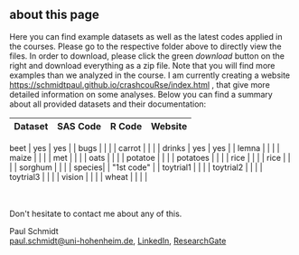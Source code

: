 ## about this page

Here you can find example datasets as well as the latest codes applied in the courses. Please go to the respective folder above to directly view the files. In order to download, please click the green *download* button on the right and download everything as a zip file.
Note that you will find more examples than we analyzed in the course. I am currently creating a website https://schmidtpaul.github.io/crashcouRse/index.html , that give more detailed information on some analyses. Below you can find a summary about all provided datasets and their documentation:

Dataset | SAS Code | R Code | Website |
--------|----------|--------|---------|

beet | yes | yes | | 
bugs | | | |
carrot | | | |
drinks | yes | yes | |
lemna | | | |
maize | | | |
met | | | |
oats | | | |
potatoe | | | |
potatoes | | | |
rice | | | |
rice | | | |
sorghum | | | |
species| | "1st code" | |
toytrial1 | | | |
toytrial2 | | | |
toytrial3 | | | |
vision | | | |
wheat | | | |


<br /> <br/>
Don't hesitate to contact me about any of this.

Paul Schmidt <br />
paul.schmidt@uni-hohenheim.de, 
[LinkedIn](https://www.linkedin.com/in/schmidtpaul1989/), 
[ResearchGate](https://www.researchgate.net/profile/Paul_Schmidt17)
